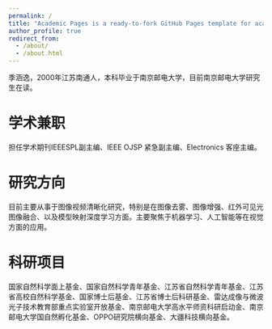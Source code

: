 ```yaml
---
permalink: /
title: "Academic Pages is a ready-to-fork GitHub Pages template for academic personal websites"
author_profile: true
redirect_from: 
  - /about/
  - /about.html
---
```


  季涵逸，2000年江苏南通人，本科毕业于南京邮电大学，目前南京邮电大学研究生在读。

学术兼职
======
担任学术期刊IEEESPL副主编、IEEE OJSP 紧急副主编、Electronics 客座主编。

研究方向
======
目前主要从事于图像视频清晰化研究，特别是在图像去雾、图像增强、红外可见光图像融合、以及模型映射深度学习方面。主要聚焦于机器学习、人工智能等在视觉方面的应用。

科研项目
======
国家自然科学面上基金、国家自然科学青年基金、江苏省自然科学青年基金、江苏省高校自然科学基金、国家博士后基金、江苏省博士后科研基金、雷达成像与微波光子技术教育部重点实验室开放基金、南京邮电大学高水平师资科研启动金、南京邮电大学国自然孵化基金、OPPO研究院横向基金、大疆科技横向基金。

